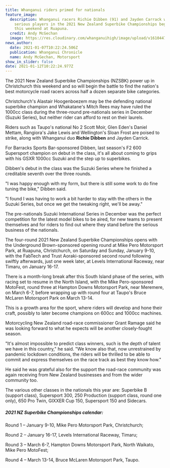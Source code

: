 ```yaml
---
title: Whanganui riders primed for nationals
feature_image:
  description: Whanganui racers Richie Dibben (91) and Jayden Carrack will be
    serious players in the 2021 New Zealand Superbike Championships beginning
    this weekend at Ruapuna.
  credit: Andy McGechan
  image: https://res.cloudinary.com/whanganuihigh/image/upload/v1610447144/News/Richie_Dibben_91_._Chron_7.1.21.jpg
news_author:
  date: 2021-01-07T10:22:24.506Z
  publication: Whanganui Chronicle
  name: Andy McGechan, Motorsport
show_in_slider: false
date: 2021-01-12T10:22:24.977Z
---
```

The 2021 New Zealand Superbike Championships (NZSBK) power up in Christchurch this weekend and so will begin the battle to find the nation's best motorcycle road racers across half a dozen separate bike categories.

Christchurch's Alastair Hoogenboezem may be the defending national superbike champion and Whakatane's Mitch Rees may have ruled the 1000cc class during the three-round pre-nationals series in December (Suzuki Series), but neither rider can afford to rest on their laurels.

Riders such as Taupo's national No 2 Scott Moir, Glen Eden's Daniel Mettam, Rangiora's Jake Lewis and Wellington's Sloan Frost are poised to strike, along with Whanganui duo **Richie Dibben** and Jayden Carrick.

For Barracks Sports Bar-sponsored Dibben, last season's F2 600 Supersport champion on debut in the class, it's all about coming to grips with his GSXR 1000cc Suzuki and the step up to superbikes.

Dibben's debut in the class was the Suzuki Series where he finished a creditable seventh over the three rounds.

"I was happy enough with my form, but there is still some work to do fine tuning the bike," Dibben said.

"I found I was having to work a bit harder to stay with the others in the Suzuki Series, but once we get the tweaking right, we'll be away."

The pre-nationals Suzuki International Series in December was the perfect competition for the latest model bikes to be aired, for new teams to present themselves and for riders to find out where they stand before the serious business of the nationals.

The four-round 2021 New Zealand Superbike Championships opens with the Underground Brown-sponsored opening round at Mike Pero Motorsport Park, at Ruapuna, Christchurch, on Saturday and Sunday, January 9-10, with the FabTech and Trust Aoraki-sponsored second round following swiftly afterwards, just one week later, at Levels International Raceway, near Timaru, on January 16-17.

There is a month-long break after this South Island phase of the series, with racing set to resume in the North Island, with the Mike Pero-sponsored MotoFest, round three at Hampton Downs Motorsport Park, near Meremere, on March 6-7, before wrapping up with round four at Taupo's Bruce McLaren Motorsport Park on March 13-14.

This is a growth area for the sport, where riders will develop and hone their craft, possibly to later become champions on 600cc and 1000cc machines.

Motorcycling New Zealand road-race commissioner Grant Ramage said he was looking forward to what he expects will be another closely-fought season.

"It's almost impossible to predict class winners, such is the depth of talent we have in this country," he said. "We know also that, now unrestrained by pandemic lockdown conditions, the riders will be thrilled to be able to commit and express themselves on the race track as best they know how."

He said he was grateful also for the support the road-race community was again receiving from New Zealand businesses and from the wider community too.

The various other classes in the nationals this year are: Superbike B (support class), Supersport 300, 250 Production (support class, round one only), 650 Pro Twin, GIXXER Cup 150, Supersport 150 and Sidecars.

##### 2021 NZ Superbike Championships calendar:  

Round 1 – January 9-10, Mike Pero Motorsport Park, Christchurch;

Round 2 – January 16-17, Levels International Raceway, Timaru;

Round 3 – March 6-7, Hampton Downs Motorsport Park, North Waikato, Mike Pero MotoFest;

Round 4 – March 13-14, Bruce McLaren Motorsport Park, Taupo.
